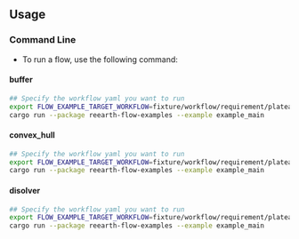 ## Usage
### Command Line
* To run a flow, use the following command:

#### buffer
``` sh
## Specify the workflow yaml you want to run
export FLOW_EXAMPLE_TARGET_WORKFLOW=fixture/workflow/requirement/plateau4/a001-7/buffer.yml
cargo run --package reearth-flow-examples --example example_main
```

#### convex_hull
``` sh
## Specify the workflow yaml you want to run
export FLOW_EXAMPLE_TARGET_WORKFLOW=fixture/workflow/requirement/plateau4/a001-7/convex_hull_accumulator.yml
cargo run --package reearth-flow-examples --example example_main
```

#### disolver
``` sh
## Specify the workflow yaml you want to run
export FLOW_EXAMPLE_TARGET_WORKFLOW=fixture/workflow/requirement/plateau4/a001-7/dissolver.yml
cargo run --package reearth-flow-examples --example example_main
```
